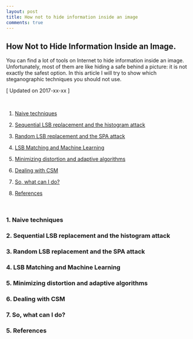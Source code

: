 ```yaml
---
layout: post
title: How not to hide information inside an image
comments: true
---
```


## How Not to Hide Information Inside an Image. 

You can find a lot of tools on Internet to hide information inside an image. Unfortunately, most of them are like 
hiding a safe behind a picture: it is not exactly the safest option. In this article I will try to show which steganographic techniques you should not use. 


[ Updated on 2017-xx-xx ]

<br>

1. [Naive techniques](#1-naive-techniques)

2. [Sequential LSB replacement and the histogram attack](#2-sequential-lsb-replacement-and-the-histogram-attack])

3. [Random LSB replacement and the SPA attack](#3-random-lsb-replacement-and-the-spa-attack)

4. [LSB Matching and Machine Learning](#4-lsb-matching-and-machine-learning)

5. [Minimizing distortion and adaptive algorithms](#5-minimizing-distortion-and-adaptive-algorithms)

6. [Dealing with CSM](#6-dealing-with-csm)

7. [So, what can I do?](#7-so-what-can-i-do)

5. [References](#5-references)

<br>

### 1. Naive techniques

### 2. Sequential LSB replacement and the histogram attack

### 3. Random LSB replacement and the SPA attack

### 4. LSB Matching and Machine Learning

### 5. Minimizing distortion and adaptive algorithms

### 6. Dealing with CSM

### 7. So, what can I do?

### 5. References


